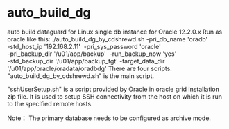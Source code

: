 # auto_build_dg
auto build dataguard for Linux single db instance for Oracle 12.2.0.x
Run as oracle like this:
./auto_build_dg_by_cdshrewd.sh -pri_db_name 'oradb'  \
-std_host_ip '192.168.2.11'  -pri_sys_password 'oracle' \
-pri_backup_dir '/u01/app/backup'  -run_backup_now 'yes' \
-std_backup_dir '/u01/app/backup_tgt' -target_data_dir '/u01/app/oracle/oradata/oradbdg'
There are four scripts.
"auto_build_dg_by_cdshrewd.sh" is the main script.

"sshUserSetup.sh" is a script provided by Oracle in oracle grid installation zip file.
It is used to setup SSH connectivity from the host on which it is run to the specified remote hosts.

Note：
The primary database needs to be configured as archive mode.
